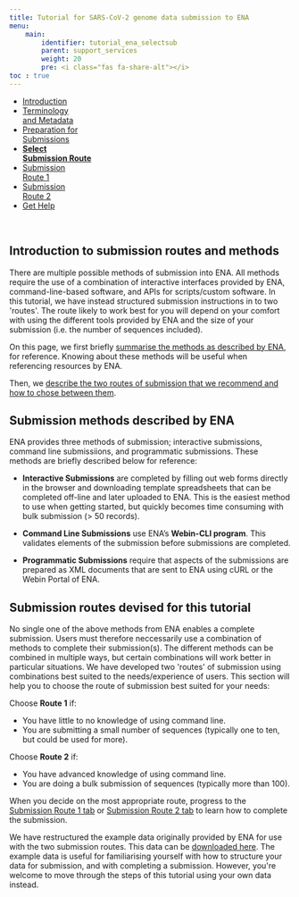 ```yaml
---
title: Tutorial for SARS-CoV-2 genome data submission to ENA
menu:
    main:
        identifier: tutorial_ena_selectsub
        parent: support_services
        weight: 20
        pre: <i class="fas fa-share-alt"></i>
toc : true
---
```


<ul class="nav nav-tabs nav-justified">
  <li class="nav-item">
    <a class="nav-link" href="/support_services/tutorial_ena/tutorial_ena_intro">Introduction</a>
  </li>
  <li class="nav-item">
    <a class="nav-link" href="/support_services/tutorial_ena/tutorial_ena_terminology">Terminology<br>and Metadata</a>
  </li>
  <li class="nav-item">
    <a class="nav-link" href="/support_services/tutorial_ena/tutorial_ena_subprep">Preparation for<br>Submissions</a>
  </li>
  <li class="nav-item">
    <a class="nav-link active" href="#"><b>Select<br>Submission Route</b></a>
  </li>
  <li class="nav-item">
    <a class="nav-link" href="/support_services/tutorial_ena/tutorial_ena_subroute1">Submission<br>Route 1</a>
  </li>
  <li class="nav-item">
    <a class="nav-link" href="/support_services/tutorial_ena/tutorial_ena_subroute2">Submission<br>Route 2</a>
  </li>
  <li class="nav-item">
    <a class="nav-link" href="/support_services/tutorial_ena/tutorial_ena_contact">Get Help</a>
  </li>
</ul>

<br>

## Introduction to submission routes and methods

There are multiple possible methods of submission into ENA. All methods require the use of a combination of interactive interfaces provided by ENA, command-line-based software, and APIs for scripts/custom software. In this tutorial, we have instead structured submission instructions in to two 'routes'. The route likely to work best for you will depend on your comfort with using the different tools provided by ENA and the size of your submission (i.e. the number of sequences included).

On this page, we first briefly [summarise the methods as described by ENA](/support_services/tutorial_ena/tutorial_ena_selectsub/#submission-methods-described-by-ena), for reference. Knowing about these methods will be useful when referencing resources by ENA.

Then, we [describe the two routes of submission that we recommend and how to chose between them](/support_services/tutorial_ena/tutorial_ena_selectsub/#submission-routes-recommended-in-this-tutorial).

## Submission methods described by ENA

ENA provides three methods of submission; interactive submissions, command line submissiions, and programmatic submissions. These methods are briefly described below for reference:

* **Interactive Submissions** are completed by filling out web forms directly in the browser and downloading template spreadsheets that can be completed off-line and later uploaded to ENA. This is the easiest method to use when getting started, but quickly becomes time consuming with bulk submission (> 50 records).

* **Command Line Submissions** use ENA’s **Webin-CLI program**. This validates elements of the submission before submissions are completed.

* **Programmatic Submissions** require that aspects of the submissions are prepared as XML documents that are sent to ENA using cURL or the Webin Portal of ENA.

## Submission routes devised for this tutorial

No single one of the above methods from ENA enables a complete submission. Users must therefore neccessarily use a combination of methods to complete their submission(s). The different methods can be combined in multiple ways, but certain combinations will work better in particular situations. We have developed two 'routes' of submission using combinations best suited to the needs/experience of users. This section will help you to choose the route of submission best suited for your needs:

Choose **Route 1** if:

* You have little to no knowledge of using command line.
* You are submitting a small number of sequences (typically one to ten, but could be used for more).

Choose **Route 2** if:

* You have advanced knowledge of using command line.
* You are doing a bulk submission of sequences (typically more than 100).

When you decide on the most appropriate route, progress to the [Submission Route 1 tab](/support_services/tutorial_ena/tutorial_ena_subroute1) or [Submission Route 2 tab](/support_services/tutorial_ena/tutorial_ena_subroute2) to learn how to complete the submission.

We have restructured the example data originally provided by ENA for use with the two submission routes. This data can be [downloaded here](/ENA_tutorial_data/example_data.zip). The example data is useful for familiarising yourself with how to structure your data for submission, and with completing a submission. However, you're welcome to move through the steps of this tutorial using your own data instead.
